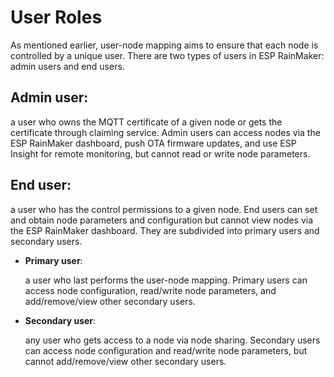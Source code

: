 # User Roles

As mentioned earlier, user-node mapping aims to ensure that each node is controlled by a unique user. There are two types of users in ESP RainMaker: admin users and end users.

## Admin user: 

a user who owns the MQTT certificate of a given node or gets the
certificate through claiming service. Admin users can access nodes via
the ESP RainMaker dashboard, push OTA firmware updates, and use ESP
Insight for remote monitoring, but cannot read or write node parameters.

## End user:

a user who has the control permissions to a given node. End users can
set and obtain node parameters and configuration but cannot view nodes
via the ESP RainMaker dashboard. They are subdivided into primary users
and secondary users.

- **Primary user**:

    a user who last performs the user-node mapping. Primary users can access
    node configuration, read/write node parameters, and add/remove/view
    other secondary users.

- **Secondary user**:

    any user who gets access to a node via node sharing. Secondary users can
    access node configuration and read/write node parameters, but cannot
    add/remove/view other secondary users.
